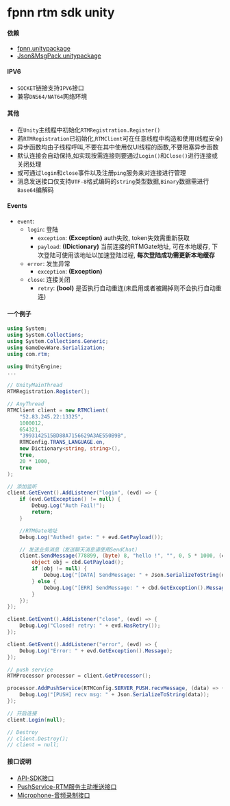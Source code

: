 # fpnn rtm sdk unity #

#### 依赖 ####
* [fpnn.unitypackage](https://github.com/highras/fpnn-sdk-unity)
* [Json&MsgPack.unitypackage](https://github.com/deniszykov/msgpack-unity3d)

#### IPV6 ####
* `SOCKET`链接支持`IPV6`接口
* 兼容`DNS64/NAT64`网络环境

#### 其他 ####
* 在`Unity`主线程中初始化`RTMRegistration.Register()`
* 若`RTMRegistration`已初始化,`RTMClient`可在任意线程中构造和使用(线程安全)
* 异步函数均由子线程呼叫,不要在其中使用仅UI线程的函数,不要阻塞异步函数
* 默认连接会自动保持,如实现按需连接则要通过`Login()`和`Close()`进行连接或关闭处理
* 或可通过`login`和`close`事件以及注册`ping`服务来对连接进行管理
* 消息发送接口仅支持`UTF-8`格式编码的`string`类型数据,`Binary`数据需进行`Base64`编解码

#### Events ####
* `event`:
    * `login`: 登陆
        * `exception`: **(Exception)** auth失败, token失效需重新获取
        * `payload`: **(IDictionary)** 当前连接的RTMGate地址, 可在本地缓存, 下次登陆可使用该地址以加速登陆过程, **每次登陆成功需更新本地缓存**
    * `error`: 发生异常
        * `exception`: **(Exception)**
    * `close`: 连接关闭
        * `retry`: **(bool)** 是否执行自动重连(未启用或者被踢掉则不会执行自动重连)

#### 一个例子 ####
```c#
using System;
using System.Collections;
using System.Collections.Generic;
using GameDevWare.Serialization;
using com.rtm;

using UnityEngine;
...

// UnityMainThread
RTMRegistration.Register();

// AnyThread
RTMClient client = new RTMClient(
    "52.83.245.22:13325",
    1000012,
    654321,
    "3993142515BD88A7156629A3AE550B9B",
    RTMConfig.TRANS_LANGUAGE.en,
    new Dictionary<string, string>(),
    true,
    20 * 1000,
    true
);

// 添加监听
client.GetEvent().AddListener("login", (evd) => {
    if (evd.GetException() != null) {
        Debug.Log("Auth Fail!");
        return;
    }

    //RTMGate地址
    Debug.Log("Authed! gate: " + evd.GetPayload());

    // 发送业务消息（发送聊天消息请使用SendChat）
    client.SendMessage(778899, (byte) 8, "hello !", "", 0, 5 * 1000, (cbd) => {
        object obj = cbd.GetPayload();
        if (obj != null) {
            Debug.Log("[DATA] SendMessage: " + Json.SerializeToString(obj) + ", mid: " + cbd.GetMid());
        } else {
            Debug.Log("[ERR] SendMessage: " + cbd.GetException().Message);
        }
    });
});

client.GetEvent().AddListener("close", (evd) => {
    Debug.Log("Closed! retry: " + evd.HasRetry());
});

client.GetEvent().AddListener("error", (evd) => {
    Debug.Log("Error: " + evd.GetException().Message);
});

// push service
RTMProcessor processor = client.GetProcessor();

processor.AddPushService(RTMConfig.SERVER_PUSH.recvMessage, (data) => {
    Debug.Log("[PUSH] recv msg: " + Json.SerializeToString(data));
});

// 开启连接
client.Login(null);

// Destroy 
// client.Destroy();
// client = null;
```

#### 接口说明 ####
* [API-SDK接口](README-API.md)
* [PushService-RTM服务主动推送接口](README-PUSH.md)
* [Microphone-音频录制接口](README-MICPHONE.md)